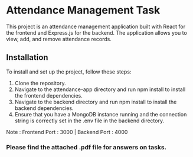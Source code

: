 # Attendance Management Task

This project is an attendance management application built with React for the frontend and Express.js for the backend. The application allows you to view, add, and remove attendance records.

## Installation

To install and set up the project, follow these steps:

1. Clone the repository.
2. Navigate to the attendance-app directory and run npm install to install the frontend dependencies.
3. Navigate to the backend directory and run npm install to install the backend dependencies.
4. Ensure that you have a MongoDB instance running and the connection string is correctly set in the .env file in the backend directory.

Note : Frontend Port : 3000 | Backend Port : 4000

### Please find the attached .pdf file for answers on tasks.
